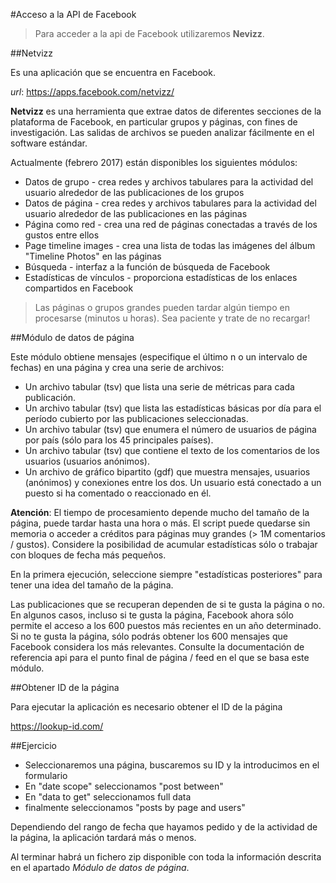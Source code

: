 #Acceso a la API de Facebook

> Para acceder a la api de Facebook utilizaremos **Nevizz**.

##Netvizz

Es una aplicación que se encuentra en Facebook.

*url*: https://apps.facebook.com/netvizz/

**Netvizz** es una herramienta que extrae datos de diferentes secciones de la plataforma de Facebook, en particular grupos y páginas, con fines de investigación. Las salidas de archivos se pueden analizar fácilmente en el software estándar.

Actualmente (febrero 2017) están disponibles los siguientes módulos:
 
- Datos de grupo - crea redes y archivos tabulares para la actividad del usuario alrededor de las publicaciones de los grupos
- Datos de página - crea redes y archivos tabulares para la actividad del usuario alrededor de las publicaciones en las páginas
- Página como red - crea una red de páginas conectadas a través de los gustos entre ellos
- Page timeline images - crea una lista de todas las imágenes del álbum "Timeline Photos" en las páginas
- Búsqueda - interfaz a la función de búsqueda de Facebook
- Estadísticas de vínculos - proporciona estadísticas de los enlaces compartidos en Facebook
 
> Las páginas o grupos grandes pueden tardar algún tiempo en procesarse (minutos u horas). Sea paciente y trate de no recargar!

##Módulo de datos de página

Este módulo obtiene mensajes (especifique el último n o un intervalo de fechas) en una página y crea una serie de archivos:
 
- Un archivo tabular (tsv) que lista una serie de métricas para cada publicación.
- Un archivo tabular (tsv) que lista las estadísticas básicas por día para el período cubierto por las publicaciones seleccionadas.
- Un archivo tabular (tsv) que enumera el número de usuarios de página por país (sólo para los 45 principales países).
- Un archivo tabular (tsv) que contiene el texto de los comentarios de los usuarios (usuarios anónimos).
- Un archivo de gráfico bipartito (gdf) que muestra mensajes, usuarios (anónimos) y conexiones entre los dos. Un usuario está conectado a un puesto si ha comentado o reaccionado en él.
 
**Atención**: El tiempo de procesamiento depende mucho del tamaño de la página, puede tardar hasta una hora o más. El script puede quedarse sin memoria o acceder a créditos para páginas muy grandes (> 1M comentarios / gustos). Considere la posibilidad de acumular estadísticas sólo o trabajar con bloques de fecha más pequeños.

En la primera ejecución, seleccione siempre "estadísticas posteriores" para tener una idea del tamaño de la página.

Las publicaciones que se recuperan dependen de si te gusta la página o no. En algunos casos, incluso si te gusta la página, Facebook ahora sólo permite el acceso a los 600 puestos más recientes en un año determinado. Si no te gusta la página, sólo podrás obtener los 600 mensajes que Facebook considera los más relevantes. Consulte la documentación de referencia api para el punto final de página / feed en el que se basa este módulo.

##Obtener ID de la página

Para ejecutar la aplicación es necesario obtener el ID de la página

https://lookup-id.com/

##Ejercicio

- Seleccionaremos una página, buscaremos su ID y la introducimos en el formulario
- En "date scope" seleccionamos "post between"
- En "data to get" seleccionamos full data
- finalmente seleccionamos "posts by page and users"

Dependiendo del rango de fecha que hayamos pedido y de la actividad de la página, la aplicación tardará más o menos. 

Al terminar habrá un fichero zip disponible con toda la información descrita en el apartado *Módulo de datos de página*.